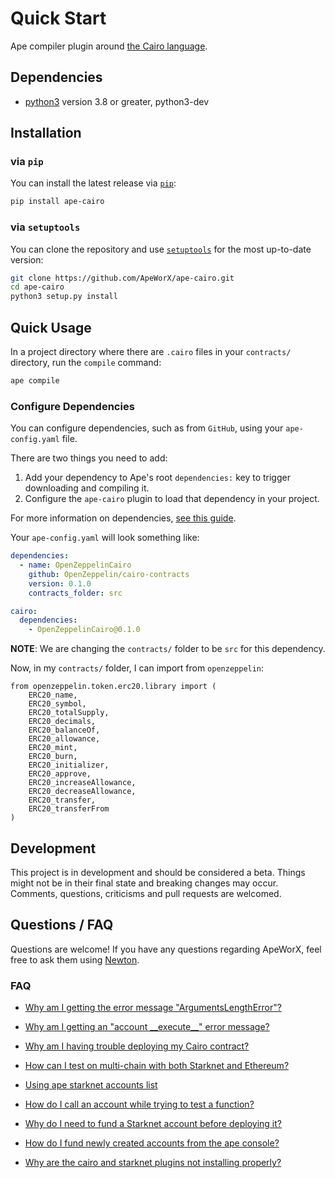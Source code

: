 # Quick Start

Ape compiler plugin around [the Cairo language](https://github.com/starkware-libs/cairo-lang).

## Dependencies

* [python3](https://www.python.org/downloads) version 3.8 or greater, python3-dev

## Installation

### via `pip`

You can install the latest release via [`pip`](https://pypi.org/project/pip/):

```bash
pip install ape-cairo
```

### via `setuptools`

You can clone the repository and use [`setuptools`](https://github.com/pypa/setuptools) for the most up-to-date version:

```bash
git clone https://github.com/ApeWorX/ape-cairo.git
cd ape-cairo
python3 setup.py install
```

## Quick Usage

In a project directory where there are `.cairo` files in your `contracts/` directory, run the `compile` command:

```bash
ape compile
```

### Configure Dependencies

You can configure dependencies, such as from `GitHub`, using your `ape-config.yaml` file.

There are two things you need to add:

1. Add your dependency to Ape's root `dependencies:` key to trigger downloading and compiling it.
2. Configure the `ape-cairo` plugin to load that dependency in your project.

For more information on dependencies, [see this guide](https://docs.apeworx.io/ape/stable/userguides/config.html#dependencies).

Your `ape-config.yaml` will look something like:

```yaml
dependencies:
  - name: OpenZeppelinCairo
    github: OpenZeppelin/cairo-contracts
    version: 0.1.0
    contracts_folder: src

cairo:
  dependencies:
    - OpenZeppelinCairo@0.1.0
```

**NOTE**: We are changing the `contracts/` folder to be `src` for this dependency.

Now, in my `contracts/` folder, I can import from `openzeppelin`:

```cairo
from openzeppelin.token.erc20.library import (
    ERC20_name,
    ERC20_symbol,
    ERC20_totalSupply,
    ERC20_decimals,
    ERC20_balanceOf,
    ERC20_allowance,
    ERC20_mint,
    ERC20_burn,
    ERC20_initializer,
    ERC20_approve,
    ERC20_increaseAllowance,
    ERC20_decreaseAllowance,
    ERC20_transfer,
    ERC20_transferFrom
)
```

## Development

This project is in development and should be considered a beta.
Things might not be in their final state and breaking changes may occur.
Comments, questions, criticisms and pull requests are welcomed.

## **Questions / FAQ**

Questions are welcome! If you have any questions regarding ApeWorX, feel free to ask them using [Newton](https://www.newton.so/?tags=ape).

### **FAQ**

- [Why am I getting the error message "ArgumentsLengthError"?](https://www.newton.so/view/63a0a2ee5e3e06d5a48065c5)

- [Why am I getting an "account \_\_execute\_\_" error message?](https://www.newton.so/view/63a0a28e1599f98884ef31fb)

- [Why am I having trouble deploying my Cairo contract?](https://www.newton.so/view/63a0a2455e3e06d5a48065c1)

- [How can I test on multi-chain with both Starknet and Ethereum?](https://www.newton.so/view/63a09b04bcc5e0167be127e5)

- [Using ape starknet accounts list](https://www.newton.so/view/63a09ad4bcc5e0167be127e3)

- [How do I call an account while trying to test a function?](https://www.newton.so/view/63a09969deac7f54af6b0f92)

- [Why do I need to fund a Starknet account before deploying it?](https://www.newton.so/view/63a09933bcc5e0167be127e1)

- [How do I fund newly created accounts from the ape console?](https://www.newton.so/view/63a097a19edbdf54f701c406)

- [Why are the cairo and starknet plugins not installing properly?](https://www.newton.so/view/63a096fc9edbdf54f701c405)
